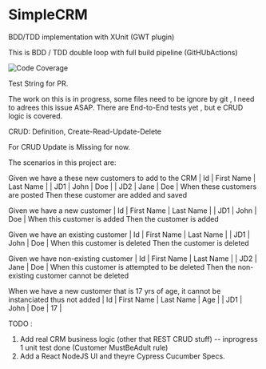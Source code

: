 # SimpleCRM
BDD/TDD implementation with XUnit (GWT plugin)

This is BDD / TDD double loop with full build pipeline (GitHUbActions)

![Code Coverage](https://img.shields.io/badge/Code%20Coverage-68%25-yellow?style=flat)

Test String for PR.

The work on this is in progress, some files need to be ignore by git , I need to adrees this issue ASAP.
There are End-to-End tests yet , but e CRUD logic is covered.

CRUD: Definition, Create-Read-Update-Delete

For CRUD Update is Missing for now.


The scenarios in this project are:

Given we have a these new customers to add to the CRM
| Id    | First Name | Last Name | 
| JD1   | John       | Doe       |
| JD2   | Jane       | Doe       |
When these customers are posted
Then these customer are added and saved

Given we have a new customer
| Id    | First Name | Last Name |
| JD1   | John       | Doe       |
When this customer is added
Then the customer is added

Given we have an existing customer
| Id    | First Name | Last Name |
| JD1   | John       | Doe       |
When this customer is deleted
Then the customer is deleted

Given we have non-existing customer
| Id    | First Name | Last Name |
| JD2   | Jane       | Doe       |
When this customer is attempted to be deleted
Then the non-existing customer cannot be deleted

When we have a new customer that is 17 yrs of age, it cannot be instanciated thus not added
| Id    | First Name | Last Name | Age |
| JD1   | John       | Doe       | 17  |







TODO : 
1. Add real CRM business logic (other that REST CRUD stuff) -- inprogress 1 unit test done (Customer MustBeAdult rule)
2. Add a React NodeJS UI and theyre Cypress Cucumber Specs.




